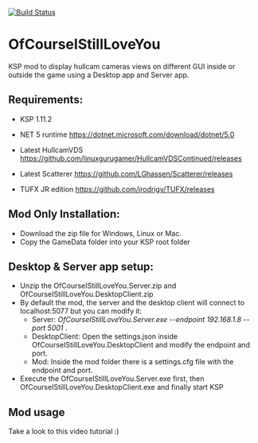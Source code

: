 [![Build Status](https://dev.azure.com/jrodrigv/Personal/_apis/build/status/jrodrigv.OfCourseIStillLoveYou?branchName=main)](https://dev.azure.com/jrodrigv/Personal/_build/latest?definitionId=6&branchName=main)

# OfCourseIStillLoveYou

KSP mod to display hullcam cameras views on different GUI inside or outside the game using a Desktop app and Server app.


## Requirements:
* KSP 1.11.2
* NET 5 runtime https://dotnet.microsoft.com/download/dotnet/5.0
* Latest HullcamVDS https://github.com/linuxgurugamer/HullcamVDSContinued/releases

* Latest Scatterer https://github.com/LGhassen/Scatterer/releases
* TUFX JR edition https://github.com/jrodrigv/TUFX/releases

## Mod Only Installation:
* Download the zip file for Windows, Linux or Mac.
* Copy the GameData folder into your KSP root folder

## Desktop & Server app setup:
* Unzip the OfCourseIStillLoveYou.Server.zip and OfCourseIStillLoveYou.DesktopClient.zip
* By default the mod, the server and the desktop client will connect to localhost:5077 but you can modify it:
  * Server: *OfCourseIStillLoveYou.Server.exe --endpoint 192.168.1.8  --port 5001* .
  * DesktopClient: Open the settings.json inside OfCourseIStillLoveYou.DesktopClient and modify the endpoint and port.
  * Mod: Inside the mod folder there is a settings.cfg file with the endpoint and port.
* Execute the OfCourseIStillLoveYou.Server.exe first, then OfCourseIStillLoveYou.DesktopClient.exe and finally start KSP

## Mod usage

Take a look to this video tutorial :)
